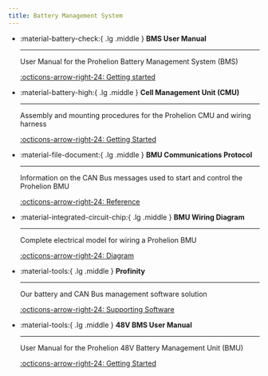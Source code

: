 ```yaml
---
title: Battery Management System
---
```


<div class="grid cards" markdown>

-   :material-battery-check:{ .lg .middle } __BMS User Manual__

    ---

    User Manual for the Prohelion Battery Management System (BMS)

    [:octicons-arrow-right-24: Getting started](1000V_BMS_Gen1//index.md)

-   :material-battery-high:{ .lg .middle } __Cell Management Unit (CMU)__

    ---

    Assembly and mounting procedures for the Prohelion CMU and wiring harness

    [:octicons-arrow-right-24: Getting Started](1000V_BMS_Gen1/Cell_Management_Unit/index.md)

-   :material-file-document:{ .lg .middle } __BMU Communications Protocol__

    ---

    Information on the CAN Bus messages used to start and control the Prohelion BMU

    [:octicons-arrow-right-24: Reference](1000V_BMS_Gen1/Communications_Protocol/index.md)

-   :material-integrated-circuit-chip:{ .lg .middle } __BMU Wiring Diagram__

    ---

    Complete electrical model for wiring a Prohelion BMU

    [:octicons-arrow-right-24: Diagram](1000V_BMS_Gen1/Wiring_Diagram/pdfs/PHLN67.018v1%20BMU%20Wiring%20Diagram.pdf)    

-   :material-tools:{ .lg .middle } __Profinity__

    ---

    Our battery and CAN Bus management software solution

    [:octicons-arrow-right-24: Supporting Software](../Profinity/Prohelion_Batteries.md)

-   :material-tools:{ .lg .middle } __48V BMS User Manual__

    ---

    User Manual for the Prohelion 48V Battery Management Unit (BMU)

    [:octicons-arrow-right-24: Getting Started](48V_BMU_User_Manual/index.md)

</div>
